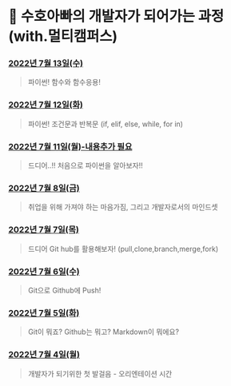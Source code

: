 # 👊 수호아빠의 개발자가 되어가는 과정 (with.멀티캠퍼스)



### [2022년 7월 13일(수)](./202207/220713/220713.md)

> 파이썬! 함수와 함수응용!



### [2022년 7월 12일(화)](./202207/220712/220712.md)

> 파이썬! 조건문과 반복문 (if, elif, else, while, for in)



### [2022년 7월 11일(월)-내용추가 필요](./202207/220711/220711.md)

> 드디어..!! 처음으로 파이썬을 알아보자!!



### [2022년 7월 8일(금)](./202207/220708/220708.md)

> 취업을 위해 가져야 하는 마음가짐, 그리고 개발자로서의 마인드셋



### [2022년 7월 7일(목)](./202207/220707/220707.md)

> 드디어 Git hub를 활용해보자! (pull,clone,branch,merge,fork)



### [2022년 7월 6일(수)](./202207/220706/220706.md)

> Git으로 Github에 Push!



### [2022년 7월 5일(화)](./202207/220705/20220705.md)

> Git이 뭐죠? Github는 뭐고? Markdown이 뭐에요?



### [2022년 7월 4일(월)](./202207/220704/20220704.md)

> 개발자가 되기위한 첫 발걸음 - 오리엔테이션 시간


